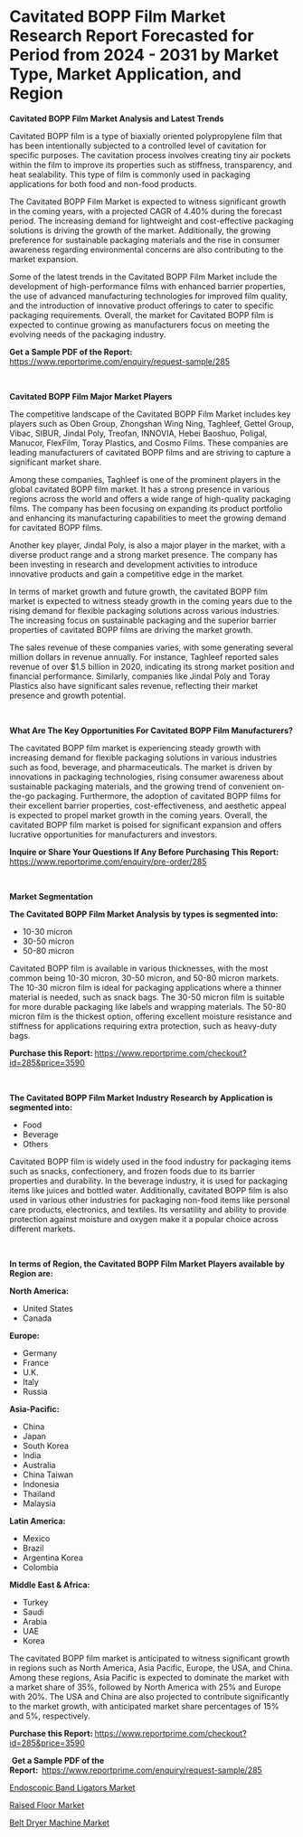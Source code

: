 <p><h1>Cavitated BOPP Film Market Research Report Forecasted for Period from 2024 -  2031 by Market Type, Market Application, and Region</h1></p><p><strong>Cavitated BOPP Film Market Analysis and Latest Trends</strong></p>
<p><p>Cavitated BOPP film is a type of biaxially oriented polypropylene film that has been intentionally subjected to a controlled level of cavitation for specific purposes. The cavitation process involves creating tiny air pockets within the film to improve its properties such as stiffness, transparency, and heat sealability. This type of film is commonly used in packaging applications for both food and non-food products.</p><p>The Cavitated BOPP Film Market is expected to witness significant growth in the coming years, with a projected CAGR of 4.40% during the forecast period. The increasing demand for lightweight and cost-effective packaging solutions is driving the growth of the market. Additionally, the growing preference for sustainable packaging materials and the rise in consumer awareness regarding environmental concerns are also contributing to the market expansion.</p><p>Some of the latest trends in the Cavitated BOPP Film Market include the development of high-performance films with enhanced barrier properties, the use of advanced manufacturing technologies for improved film quality, and the introduction of innovative product offerings to cater to specific packaging requirements. Overall, the market for Cavitated BOPP film is expected to continue growing as manufacturers focus on meeting the evolving needs of the packaging industry.</p></p>
<p><strong>Get a Sample PDF of the Report:&nbsp;</strong> <a href="https://www.reportprime.com/enquiry/request-sample/285">https://www.reportprime.com/enquiry/request-sample/285</a></p>
<p>&nbsp;</p>
<p><strong>Cavitated BOPP Film Major Market Players</strong></p>
<p><p>The competitive landscape of the Cavitated BOPP Film Market includes key players such as Oben Group, Zhongshan Wing Ning, Taghleef, Gettel Group, Vibac, SIBUR, Jindal Poly, Treofan, INNOVIA, Hebei Baoshuo, Poligal, Manucor, FlexFilm, Toray Plastics, and Cosmo Films. These companies are leading manufacturers of cavitated BOPP films and are striving to capture a significant market share.</p><p>Among these companies, Taghleef is one of the prominent players in the global cavitated BOPP film market. It has a strong presence in various regions across the world and offers a wide range of high-quality packaging films. The company has been focusing on expanding its product portfolio and enhancing its manufacturing capabilities to meet the growing demand for cavitated BOPP films.</p><p>Another key player, Jindal Poly, is also a major player in the market, with a diverse product range and a strong market presence. The company has been investing in research and development activities to introduce innovative products and gain a competitive edge in the market.</p><p>In terms of market growth and future growth, the cavitated BOPP film market is expected to witness steady growth in the coming years due to the rising demand for flexible packaging solutions across various industries. The increasing focus on sustainable packaging and the superior barrier properties of cavitated BOPP films are driving the market growth.</p><p>The sales revenue of these companies varies, with some generating several million dollars in revenue annually. For instance, Taghleef reported sales revenue of over $1.5 billion in 2020, indicating its strong market position and financial performance. Similarly, companies like Jindal Poly and Toray Plastics also have significant sales revenue, reflecting their market presence and growth potential.</p></p>
<p>&nbsp;</p>
<p><strong>What Are The Key Opportunities For Cavitated BOPP Film Manufacturers?</strong></p>
<p><p>The cavitated BOPP film market is experiencing steady growth with increasing demand for flexible packaging solutions in various industries such as food, beverage, and pharmaceuticals. The market is driven by innovations in packaging technologies, rising consumer awareness about sustainable packaging materials, and the growing trend of convenient on-the-go packaging. Furthermore, the adoption of cavitated BOPP films for their excellent barrier properties, cost-effectiveness, and aesthetic appeal is expected to propel market growth in the coming years. Overall, the cavitated BOPP film market is poised for significant expansion and offers lucrative opportunities for manufacturers and investors.</p></p>
<p><strong>Inquire or Share Your Questions If Any Before Purchasing This Report:</strong> <a href="https://www.reportprime.com/enquiry/pre-order/285">https://www.reportprime.com/enquiry/pre-order/285</a></p>
<p>&nbsp;</p>
<p><strong>Market Segmentation</strong></p>
<p><strong>The Cavitated BOPP Film Market Analysis by types is segmented into:</strong></p>
<p><ul><li>10-30 micron</li><li>30-50 micron</li><li>50-80 micron</li></ul></p>
<p><p>Cavitated BOPP film is available in various thicknesses, with the most common being 10-30 micron, 30-50 micron, and 50-80 micron markets. The 10-30 micron film is ideal for packaging applications where a thinner material is needed, such as snack bags. The 30-50 micron film is suitable for more durable packaging like labels and wrapping materials. The 50-80 micron film is the thickest option, offering excellent moisture resistance and stiffness for applications requiring extra protection, such as heavy-duty bags.</p></p>
<p><strong>Purchase this Report:&nbsp;</strong><a href="https://www.reportprime.com/checkout?id=285&price=3590">https://www.reportprime.com/checkout?id=285&price=3590</a></p>
<p>&nbsp;</p>
<p><strong>The Cavitated BOPP Film Market Industry Research by Application is segmented into:</strong></p>
<p><ul><li>Food</li><li>Beverage</li><li>Others</li></ul></p>
<p><p>Cavitated BOPP film is widely used in the food industry for packaging items such as snacks, confectionery, and frozen foods due to its barrier properties and durability. In the beverage industry, it is used for packaging items like juices and bottled water. Additionally, cavitated BOPP film is also used in various other industries for packaging non-food items like personal care products, electronics, and textiles. Its versatility and ability to provide protection against moisture and oxygen make it a popular choice across different markets.</p></p>
<p>&nbsp;</p>
<p><strong>In terms of Region, the Cavitated BOPP Film Market Players available by Region are:</strong></p>
<p>
    <p> <strong> North America: </strong>
        <ul>
            <li>United States</li>
            <li>Canada</li>
        </ul>
        </p> 
    <p> <strong> Europe: </strong>
        <ul>
            <li>Germany</li>
            <li>France</li>
            <li>U.K.</li>
            <li>Italy</li>
            <li>Russia</li>
        </ul>
        </p> 
    <p> <strong> Asia-Pacific: </strong>
        <ul>
            <li>China</li>
            <li>Japan</li>
            <li>South Korea</li>
            <li>India</li>
            <li>Australia</li>
            <li>China Taiwan</li>
            <li>Indonesia</li>
            <li>Thailand</li>
            <li>Malaysia</li>
        </ul>
        </p> 
    <p> <strong> Latin America: </strong>
        <ul>
            <li>Mexico</li>
            <li>Brazil</li>
            <li>Argentina Korea</li>
            <li>Colombia</li>
        </ul>
        </p> 
    <p> <strong> Middle East & Africa: </strong>
        <ul>
            <li>Turkey</li>
            <li>Saudi</li>
            <li>Arabia</li>
            <li>UAE</li>
            <li>Korea</li>
        </ul>
    </p>
    </p>
<p><p>The cavitated BOPP film market is anticipated to witness significant growth in regions such as North America, Asia Pacific, Europe, the USA, and China. Among these regions, Asia Pacific is expected to dominate the market with a market share of 35%, followed by North America with 25% and Europe with 20%. The USA and China are also projected to contribute significantly to the market growth, with anticipated market share percentages of 15% and 5%, respectively.</p></p>
<p><strong>Purchase this Report: </strong><a href="https://www.reportprime.com/checkout?id=285&price=3590">https://www.reportprime.com/checkout?id=285&price=3590</a></p>
<p>&nbsp;<strong>Get a Sample PDF of the Report:&nbsp;&nbsp;</strong><a href="https://www.reportprime.com/enquiry/request-sample/285">https://www.reportprime.com/enquiry/request-sample/285</a></p>
<p><strong></strong></p>
<p><p><a href="https://view.publitas.com/reportprime-1/endoscopic-band-ligators-market-research-report-the-key-to-successful-business-strategy-forecasted-for-period-from-2023-2030/">Endoscopic Band Ligators Market</a></p><p><a href="https://view.publitas.com/reportprime-1/raised-floor-market-furnish-information-about-market-size-market-share-market-dynamics-and-projections-spanning-from-2023-to-2030/">Raised Floor Market</a></p><p><a href="https://view.publitas.com/reportprime-1/belt-dryer-machine-market-research-report-unlocks-analysis-on-the-market-financial-status-market-size-and-market-revenue-upto-2030/">Belt Dryer Machine Market</a></p></p>